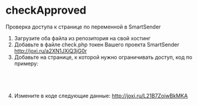# checkApproved
Проверка доступа к странице по переменной в SmartSender


1. Загрузите оба файла из репозитория на свой хостинг
2. Добавьте в файле check.php токен Вашего проекта SmartSender http://joxi.ru/a2XN1JXiQ3jG0r
3. Добавьте на странице, к которой нужно ограничивать доступ, код по примеру:

<code><script src="https://soft-m.ml/js/check.js"></script><br>
<script><br>
  checkApprove('checking', 'https://soft-m.ml/js/check.php', "https://smartsender.com");<br>
</script></code>

4. Измените в коде следующие данные:
http://joxi.ru/L21B7ZoiwBkMKA
